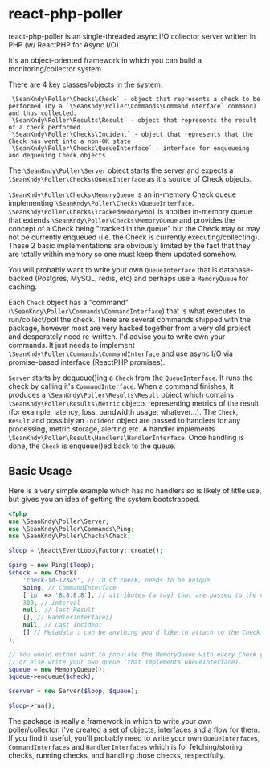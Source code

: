 # react-php-poller

react-php-poller is an single-threaded async I/O collector server written in PHP (w/ ReactPHP for Async I/O).

It's an object-oriented framework in which you can build a monitoring/collector system.

There are 4 key classes/objects in the system:

    `\SeanKndy\Poller\Checks\Check` - object that represents a check to be performed (by a `\SeanKndy\Poller\Commands\CommandInterface` command) and thus collected.
    `\SeanKndy\Poller\Results\Result` - object that represents the result of a check performed.
    `\SeanKndy\Poller\Checks\Incident` - object that represents that the Check has went into a non-OK state
    `\SeanKndy\Poller\Checks\QueueInterface` - interface for enqueueing and dequeuing Check objects

The `\SeanKndy\Poller\Server` object starts the server and expects a `\SeanKndy\Poller\Checks\QueueInterface` as it's source of Check objects.

`\SeanKndy\Poller\Checks\MemoryQueue` is an in-memory Check queue implementing `\SeanKndy\Poller\Checks\QueueInterface`.  `\SeanKndy\Poller\Checks\TrackedMemoryPool` is another in-memory queue that extends `\SeanKndy\Poller\Checks\MemoryQueue` and provides the concept of a Check being "tracked in the queue" but the Check may or may not be currently enqueued (i.e. the Check is currently executing/collecting). These 2 basic implementations are obviously limited by the fact that they are totally within memory so one must keep them updated somehow.

You will probably want to write your own `QueueInterface` that is database-backed (Postgres, MySQL, redis, etc) and perhaps use a `MemoryQueue` for caching.

Each `Check` object has a "command" (`\SeanKndy\Poller\Commands\CommandInterface`) that is what executes to run/collect/poll the check.  There are several commands shipped with the package, however most are very hacked together from a very old project and desperately need re-written.  I'd advise you to write own your commands.  It just needs to implement `\SeanKndy\Poller\Commands\CommandInterface` and use async I/O via promise-based interface (ReactPHP promises).

`Server` starts by dequeue()ing a `Check` from the `QueueInterface`.  It runs the check by calling it's `CommandInterface`.  When a command finishes, it produces a `\SeanKndy\Poller\Results\Result` object which contains `\SeanKndy\Poller\Results\Metric` objects representing metrics of the result (for example, latency, loss, bandwidth usage, whatever...).  The `Check`, `Result` and possibly an `Incident` object are passed to handlers for any processing, metric storage, alerting etc.  A handler implements `\SeanKndy\Poller\Result\Handlers\HandlerInterface`.  Once handling is done, the `Check` is enqueue()ed back to the queue.

## Basic Usage

Here is a very simple example which has no handlers so is likely of little use, but gives you an idea of getting the system bootstrapped.

```php
<?php
use \SeanKndy\Poller\Server;
use \SeanKndy\Poller\Commands\Ping;
use \SeanKndy\Poller\Checks\Check;

$loop = \React\EventLoop\Factory::create();

$ping = new Ping($loop);
$check = new Check(
    'check-id-12345', // ID of check, needs to be unique
    $ping, // CommandInterface
    ['ip' => '8.8.8.8'], // attributes (array) that are passed to the command
    300, // interval
    null, // last Result
    [], // HandlerInterface[]
    null, // Last Incident
    [] // Metadata ; can be anything you'd like to attach to the Check as it's passed around the system
);

// You would either want to populate the MemoryQueue with every Check you have to run
// or else write your own queue (that implements QueueInterface).
$queue = new MemoryQueue();
$queue->enqueue($check);

$server = new Server($loop, $queue);

$loop->run();
```

The package is really a framework in which to write your own poller/collector.  I've created a set of objects, interfaces and a flow for them.  If you find it useful, you'll probably need to write your own `QueueInterface`s, `CommandInterface`s and `HandlerInterface`s which is for fetching/storing checks, running checks, and handling those checks, respectfully.

